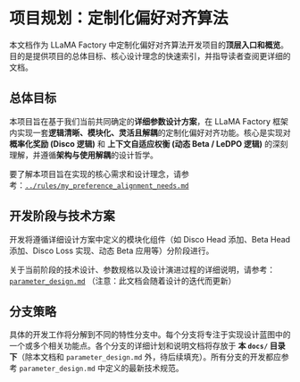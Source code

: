 # 项目规划：定制化偏好对齐算法

本文档作为 LLaMA Factory 中定制化偏好对齐算法开发项目的**顶层入口和概览**。目的是提供项目的总体目标、核心设计理念的快速索引，并指导读者查阅更详细的文档。

## 总体目标

本项目旨在基于我们当前共同确定的**详细参数设计方案**，在 LLaMA Factory 框架内实现一套**逻辑清晰、模块化、灵活且解耦**的定制化偏好对齐功能。核心是实现对 **概率化奖励 (Disco 逻辑)** 和 **上下文自适应权衡 (动态 Beta / LeDPO 逻辑)** 的深刻理解，并遵循**架构与使用解耦**的设计哲学。

要了解本项目旨在实现的核心需求和设计理念，请参考：[`../rules/my_preference_alignment_needs.md`](../rules/my_preference_alignment_needs.md)

## 开发阶段与技术方案

开发将遵循详细设计方案中定义的模块化组件（如 Disco Head 添加、Beta Head 添加、Disco Loss 实现、动态 Beta 应用等）分阶段进行。

关于当前阶段的技术设计、参数规格以及设计演进过程的详细说明，请参考：[`parameter_design.md`](./parameter_design.md) （注意：此文档会随着设计的迭代而更新）

## 分支策略

具体的开发工作将分解到不同的特性分支中。每个分支将专注于实现设计蓝图中的一个或多个相关功能点。各个分支的详细计划和说明文档将存放于 **本 `docs/` 目录下**（除本文档和 `parameter_design.md` 外，待后续填充）。所有分支的开发都应参考 `parameter_design.md` 中定义的最新技术规范。 